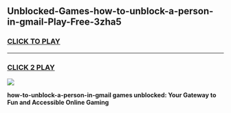 
## Unblocked-Games-how-to-unblock-a-person-in-gmail-Play-Free-3zha5
<h3>
<a href="https://premium76.site?title=how-to-unblock-a-person-in-gmail&ref=10A">CLICK TO PLAY</a></h3>
<hr>

<h3>
<a href="https://premium76.site?title=how-to-unblock-a-person-in-gmail&ref=10A">CLICK 2 PLAY</a>
  
</h3>

<a href="https://premium76.site?title=how-to-unblock-a-person-in-gmail&ref=10A"><img src="https://clearcache.store/games.png"></a>


**how-to-unblock-a-person-in-gmail games unblocked: Your Gateway to Fun and Accessible Online Gaming**
